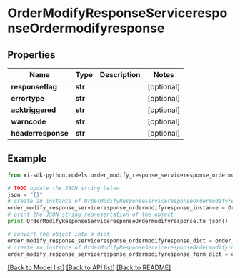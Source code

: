 # OrderModifyResponseServiceresponseOrdermodifyresponse


## Properties

Name | Type | Description | Notes
------------ | ------------- | ------------- | -------------
**responseflag** | **str** |  | [optional] 
**errortype** | **str** |  | [optional] 
**acktriggered** | **str** |  | [optional] 
**warncode** | **str** |  | [optional] 
**headerresponse** | **str** |  | [optional] 

## Example

```python
from xi-sdk-python.models.order_modify_response_serviceresponse_ordermodifyresponse import OrderModifyResponseServiceresponseOrdermodifyresponse

# TODO update the JSON string below
json = "{}"
# create an instance of OrderModifyResponseServiceresponseOrdermodifyresponse from a JSON string
order_modify_response_serviceresponse_ordermodifyresponse_instance = OrderModifyResponseServiceresponseOrdermodifyresponse.from_json(json)
# print the JSON string representation of the object
print OrderModifyResponseServiceresponseOrdermodifyresponse.to_json()

# convert the object into a dict
order_modify_response_serviceresponse_ordermodifyresponse_dict = order_modify_response_serviceresponse_ordermodifyresponse_instance.to_dict()
# create an instance of OrderModifyResponseServiceresponseOrdermodifyresponse from a dict
order_modify_response_serviceresponse_ordermodifyresponse_form_dict = order_modify_response_serviceresponse_ordermodifyresponse.from_dict(order_modify_response_serviceresponse_ordermodifyresponse_dict)
```
[[Back to Model list]](../README.md#documentation-for-models) [[Back to API list]](../README.md#documentation-for-api-endpoints) [[Back to README]](../README.md)


